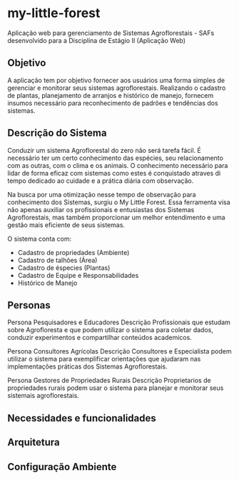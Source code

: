 # my-little-forest
Aplicação web para gerenciamento de Sistemas Agroflorestais - SAFs desenvolvido para a Disciplina de Estágio II (Aplicação Web)

## Objetivo

A aplicação tem por objetivo fornecer aos usuários uma forma simples de gerenciar e monitorar seus sistemas agroflorestais. Realizando o cadastro de plantas, planejamento de arranjos e histórico de manejo, fornecem insumos necessário para reconhecimento de padrões e tendências dos sistemas.

## Descrição do Sistema

Conduzir um sistema Agroflorestal do zero não será tarefa fácil. É necessário ter um certo conhecimento das espécies, seu relacionamento com as outras, com o clima e os animais. O conhecimento necessário para lidar de forma eficaz com sistemas como estes é conquistado atraves di tempo dedicado ao cuidade e a prática diária com observação. 

Na busca por uma otimização nesse tempo de observação para conhecimento dos Sistemas, surgiu o My Little Forest. Essa ferramenta visa não apenas auxiliar os profissionais e entusiastas dos Sistemas Agroflorestais, mas também proporcionar um melhor entendimento e uma gestão mais eficiente de seus sistemas.

O sistema conta com:
- Cadastro de propriedades (Ambiente)
- Cadastro de talhões (Área)
- Cadastro de éspecies (Plantas)
- Cadastro de Equipe e Responsabilidades
- Histórico de Manejo

## Personas

Persona Pesquisadores e Educadores
Descrição Profissionais que estudam sobre Agrofloresta e que podem utilizar o sistema para coletar dados, conduzir experimentos e compartilhar conteúdos academicos.

Persona Consultores Agrícolas
Descrição Consultores e Especialista podem utilizar o sistema para exemplificar orientações que ajudaram nas implementações práticas dos Sistemas Agroflorestais.

Persona Gestores de Propriedades Rurais
Descrição Proprietarios de propriedades rurais podem usar o sistema para planejar e monitorar seus sistemais agroflorestais.

##  Necessidades e funcionalidades
## Arquitetura
## Configuração Ambiente


